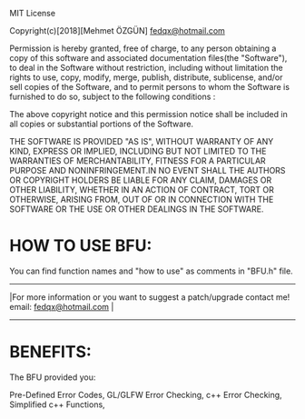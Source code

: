MIT License

Copyright(c)[2018][Mehmet ÖZGÜN] <fedqx@hotmail.com>

Permission is hereby granted, free of charge, to any person obtaining a copy
of this software and associated documentation files(the "Software"), to deal
in the Software without restriction, including without limitation the rights
to use, copy, modify, merge, publish, distribute, sublicense, and/or sell
copies of the Software, and to permit persons to whom the Software is
furnished to do so, subject to the following conditions :

The above copyright notice and this permission notice shall be included in all
copies or substantial portions of the Software.

THE SOFTWARE IS PROVIDED "AS IS", WITHOUT WARRANTY OF ANY KIND, EXPRESS OR
IMPLIED, INCLUDING BUT NOT LIMITED TO THE WARRANTIES OF MERCHANTABILITY,
FITNESS FOR A PARTICULAR PURPOSE AND NONINFRINGEMENT.IN NO EVENT SHALL THE
AUTHORS OR COPYRIGHT HOLDERS BE LIABLE FOR ANY CLAIM, DAMAGES OR OTHER
LIABILITY, WHETHER IN AN ACTION OF CONTRACT, TORT OR OTHERWISE, ARISING FROM,
OUT OF OR IN CONNECTION WITH THE SOFTWARE OR THE USE OR OTHER DEALINGS IN THE
SOFTWARE.


# HOW TO USE BFU:

You can find function names and "how to use" as comments in "BFU.h" file.


***************************************************************************************************
|For more information or you want to suggest a patch/upgrade contact me! email: fedqx@hotmail.com | 
***************************************************************************************************

# BENEFITS:

The BFU provided you:

Pre-Defined Error Codes,
GL/GLFW Error Checking,
c++ Error Checking,
Simplified c++ Functions,
